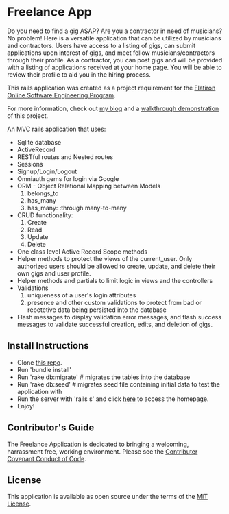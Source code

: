 <h1>Freelance App</h1>

Do you need to find a gig ASAP? Are you a contractor in need of
musicians? No problem! Here is a versatile application that can be utilized by musicians and contractors. Users have access to a listing of gigs, can submit applications upon interest of gigs, and meet fellow musicians/contractors through their profile. As a contractor, you can post gigs and will be provided with a listing of applications received at your home page. You will be able to review their profile to aid you in the hiring process.

This rails application was created as a project requirement for the <a href="https://flatironschool.com/career-courses/coding-bootcamp/online">Flatiron Online Software Engineering Program</a>.

For more information, check out <a href="https://gracenak.medium.com/jingle-bell-rails-associations-and-nested-forms-all-the-way-31ce77e4e4f8">my blog</a> and a <a href="https://www.youtube.com/watch?v=8Jp5EzG3bJY">walkthrough demonstration</a> of this project.

An MVC rails application that uses:
<ul>
    <li> Sqlite database
    <li> ActiveRecord
    <li> RESTful routes and Nested routes
    <li> Sessions
    <li> Signup/Login/Logout 
    <li> Omniauth gems for login via Google
    <li> ORM - Object Relational Mapping between Models
        <ol> 
            <li>belongs_to
            <li>has_many
            <li>has_many: :through many-to-many 
        </ol>
    <li> CRUD functionality:
        <ol>
            <li>Create
            <li>Read
            <li>Update
            <li>Delete
        </ol>
    <li> One class level Active Record Scope methods
    <li> Helper methods to protect the views of the current_user. Only authorized users should be allowed to create, update, and delete their own gigs and user profile.
    <li> Helper methods and partials to limit logic in views and the controllers
    <li> Validations
        <ol>
            <li>uniqueness of a user's login attributes
            <li>presence and other custom validations to protect from bad or repetetive data being persisted into the database
        </ol>
    <li> Flash messages to display validation error messages, and flash success messages to validate successful creation, edits, and deletion of gigs. 
</ul>

<h2>Install Instructions</h2>
<ul>
    <li> Clone <a href="https://github.com/gracenak/freelance_app.git">this repo</a>.
    <li> Run 'bundle install'
    <li> Run 'rake db:migrate' # migrates the tables into the database
    <li> Run 'rake db:seed'    # migrates seed file containing initial data to test the application with
    <li> Run the server with 'rails s' and click <a href="http://localhost:3000/">here</a> to access the homepage.
    <li> Enjoy!
</ul>

<h2>Contributor's Guide </h2>
The Freelance Application is dedicated to bringing a welcoming, harrassment free, working environment. Please see the <a href="https://www.contributor-covenant.org/version/2/0/code_of_conduct/">Contributer Covenant Conduct of Code</a>.

<h2>License</h2>
This application is available as open source under the terms of the <a href="https://opensource.org/licenses/MIT">MIT License</a>.
